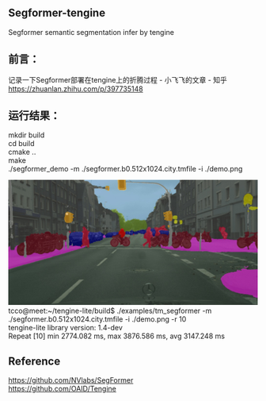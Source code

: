 ## Segformer-tengine  
Segformer semantic segmentation infer by tengine
## 前言：
记录一下Segformer部署在tengine上的折腾过程 - 小飞飞的文章 - 知乎
https://zhuanlan.zhihu.com/p/397735148  

## 运行结果：  
mkdir build  
cd build  
cmake ..  
make  
./segformer_demo -m ./segformer.b0.512x1024.city.tmfile -i ./demo.png  

![image](https://github.com/FeiGeChuanShu/segformer-tengine/blob/main/result.jpg)  
tcco@meet:~/tengine-lite/build$ ./examples/tm_segformer -m ./segformer.b0.512x1024.city.tmfile -i ./demo.png -r 10  
tengine-lite library version: 1.4-dev  
Repeat [10] min 2774.082 ms, max 3876.586 ms, avg 3147.248 ms

## Reference  
https://github.com/NVlabs/SegFormer  
https://github.com/OAID/Tengine  
